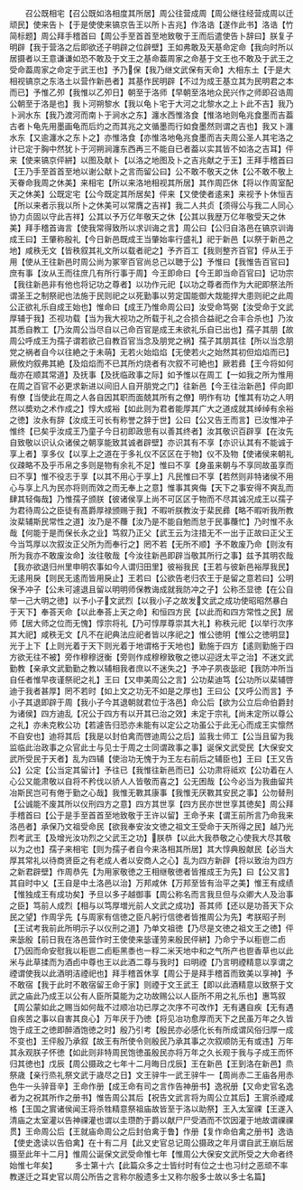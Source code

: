 <!-- { "loadSidebar": true } -->
　　召公既相宅【召公既如洛相度其所居】周公往营成周【周公继往经营成周以迁顽民】使来告卜【于是使使来镐京告王以所卜吉兆】作洛诰【遂作此书】洛诰【竹简标题】周公拜手稽首曰【周公手至首首至地致敬于王而后遣使告卜辞曰】朕复子明辟【我于营洛之后即欲还子明辟之位辟壁】王如弗敢及天基命定命【我向时所以居摄者以王意谦谦如恐不敢及于文王之基命葢周家之命基于文王也不敢及于武王之受命葢周家之命定于武王也】予乃保【我乃继文武保有天命】大相东土【于是大相视镐京之东洛土以营作新邑者】其基作民明辟【不过为成王基立其为民明君之本而已】予惟乙夘【我惟以乙夘日】朝至于洛师【早朝至洛地众民兴作之师即召诰周公朝至于洛是也】我卜河朔黎水【我以龟卜宅于大河之北黎水之上卜此不吉】我乃卜涧水东【我乃渡河而南卜于涧水之东】瀍水西惟洛食【惟洛地则龟兆食墨而吉葢古者卜龟先用墨画龟而后灼之而其兆之文循墨而行如食墨然则谓之吉也】我又卜瀍水东【又逾瀍水之东卜之】亦惟洛食【亦惟洛地龟兆食墨而吉夫周公圣人其宅洛之计已定于胸中然犹卜于河朔涧瀍东西再三不能自已者葢以实其皆不如洛之吉耳】伻来【使来镐京伻絣】以图及献卜【以洛之地图及卜之吉兆献之于王】王拜手稽首曰【王乃手至首首至地以谢公献卜之言而留公曰】公不敢不敬天之休【公不敢不敬上天眷命我周之休美】来相宅【所以来洛地相视其所居】其作周匹休【将以作周室配天之休美】公既定宅【公今既定其所居矣】伻来【又使使者逺来】来视予卜休恒吉【所以来者示我以所卜之休美可以常膺之吉祥】我二人共贞【须得公与我二人同心协力贞固以守此吉祥】公其以予万亿年敬天之休【公其以我歴万亿年敬受天之休美】拜手稽首诲言【使我常得致所以求训诲之言】周公曰【公归自洛邑在镐京训诲成王曰】王肇称殷礼【今日新邑既成王当肇始率行盛礼】祀于新邑【以祭于新邑之地】咸秩无文【皆秩叙其礼文所以载者祀之】予齐百工【我则整齐百官】伻从王于用【使从王往新邑时周公尚为冢宰百官尚总己以聴于公】予惟曰【我惟告百官曰】庶有事【汝从王而往庶几有所行事于周】今王即命曰【今王即当命百官曰】记功宗【我往新邑非有他也将记功之尊者】以功作元祀【以功之尊者而作为大祀即祭法所谓圣王之制祭祀也法施于民则祀之以死勤事以劳定国能御大烖能捍大患则祀之此周公正欲礼乐自成王始也】惟命曰【成王乃惟命周公曰】汝受命笃弼【汝受命于文武厚辅于我】丕视功载【当为我大视功之所载于礼之合损合益祀之合丰合杀也】乃汝其悉自教工【乃汝周公当尽自以己命百官是成王未欲礼乐自已出也】孺子其朋【故周公呼成王为孺子谓若欲己自教百官当念及朋党之祸】孺子其朋其往【所以当念朋党之祸者自今以往絶之于未萌】无若火始焰焰【无使若火之始然其初但焰焰而已】厥攸灼叙弗其絶【及焰焰而不已其所灼烧者有次叙不可絶也】厥若彞【王今将如何哉亦在顺其常道】及抚事【及抚临政事之际】如予惟以在周工【一如我之所为惟用在周之百官不必更求新进以间旧人自开朋党之门】往新邑【今王往治新邑】伻向即有僚【当使此在周之人各自因其职而面兢其所有之僚】明作有功【惟其有功之人明然以奬劝之术作成之】惇大成裕【如此则为君者能厚其广大之道成就其绰绰有余裕之徳】汝永有辞【汝成王可长有称誉之辞于世】公曰【公又告王而言】已汝惟冲子惟终【已矣乎汝成王乃童子今日初即政思有以善其终者】汝其敬识百辟享【在汝先自致敬以识认众诸侯之朝享能致其诚者辟壁】亦识其有不享【亦识认其有不能诚于享上者】享多仪【以享上之道在于多礼仪不区区在于物】仪不及物【使诸侯来朝礼仪疎略不及乎币帛之多则是物有余礼不足】惟曰不享【身虽来朝与不享同故虽享而曰不享】惟不役志于享【以其不用心于享上】凡民惟曰不享【若然则非特诸侯不用心与享上凡为民亦将则而效之而无奉上之意】惟事其爽侮【天下之事安得不爽乱而肆其轻侮哉】乃惟孺子颁朕【彼诸侯享上尚不可区区于物而不尽其诚况成王以孺子为君待周公之臣徒有髙爵厚禄颁赐于我】不暇听朕教汝于棐民彞【略不暇听我所教汝棐辅斯民常性之道】汝乃是不蘉【汝乃是不能自勉而怠于民事蘉忙】乃时惟不永哉【何能于是而保长永之业】笃叙乃正父【武王云为注措无不一出于正故曰正父王今当笃厚以次叙汝正父所为而奉行之】罔不若【无所不顺】予不敢废乃命【则汝有所为我亦不敢废汝命】汝往敬哉【今汝往新邑即辟当敬其所行之事】兹予其明农哉【我亦欲退归州里申明农事如今人谓归田里】彼裕我民【王若与彼新邑裕厚我民】无逺用戾【则民无逺而皆用戾止】王若曰【公欲告老归农王于是留之意若曰】公明保予冲子【公未可遽退且留以明明师保教诲成就我防冲之子】公称丕显徳【在公自举一己大明之徳】以予小子文武烈【以我小子之故发文武之成功使昭昭然暴白于天下】奉荅天命【以此奉荅上天之命】和恒四方民【以此而和四方常性之民】居师【居大师之位而无愧】惇宗将礼【乃可惇厚尊崇其大礼】称秩元祀【以举行次序其大祀】咸秩无文【凡不在祀典法应祀者皆以序祀之】惟公徳明【惟公之徳明显】光于上下【上则光着于天下则光着于地谓格于天地也】勤施于四方【逺则勤施于四方欲无往不被】旁作穆穆迓衡【旁则作成穆穆致敬之徳以迎迓太平之治】不迷文武勤教【亲承文武勤勤之教以辅相我者庶以不迷失之】予冲子夙夜毖祀【我防冲所当自任者惟早夜谨祭祀之礼】王曰【又申美周公之言】公功棐迪笃【公功所以棐辅啓迪于我者甚厚】罔不若时【如上文之功无不如是之厚也】王曰公【又呼公而言】予小子其退即辟于周【我小子今其退朝就君位于洛邑】命公后【欲为公立后命伯爵封为诸侯】四方迪乱【况公于四方有以开其已治之效】未定于宗礼【尚未定所以尊公之礼】亦未克敉公功【若遽告归恐亦未能有以定公之功虽公于此无心而成王实懔然不自安也】迪将其后【我是以封伯禽而啓迪周公之后】监我士师工【公当且留为我监临此治政事之众官此士与见士于周之士同谓政事之事】诞保文武受民【大保安文武所受民于天者】乱为四辅【使治功无愧于为王左右前后之辅臣也】王曰【王又告公】公定【公当定其留计】予往已【我惟往新邑而已】公功肃将祗欢【公功着在人心公又能肃敬以自将不矜伐以骄人人皆敬而喜之】公无困哉【公今必当为我曲留共冶斯民岂可有倦于勤之心哉】我惟无斁其康事【我惟无厌斁其安民之事】公勿替刑【公诚能不废其所以仪刑四方之意】四方其世享【四方民亦世世享其徳矣】周公拜手稽首曰【公于是手至首首至地致敬于王许以留】王命予来【谓王前所言乃命我来洛邑者】承保乃文祖受命民【欲我奉安汝文徳之祖文王受命于天所得之民】越乃光烈考武王【及增光汝功烈之父武王之功】朕恭【以此大我恭敬之心使我大尽其敬以为之也】孺子来相宅【则为孺子者自今来洛相其所居】其大惇典殷献民【必当大厚其常礼以待商贤臣之有老成人者以安商人之心】乱为四方新辟【将以致治为四方之新君辟壁】作周恭先【为用家敬徳之王相继敬徳者皆推成王为先】曰【公又言】其自时中乂【王自是中土洛邑以治】万邦咸休【万邦至皆有治平之美】惟王有成绩【惟独成王有成功矣】予旦以多子越御事【周公称名而言我旦但与众卿大人及治事之臣】笃前人成烈【相与以笃厚増光前人文武之成功】荅其师【还以是功荅天下众民之望】作周孚先【与周家有信徳之臣凡躬行信徳者皆推周公为先】考朕昭子刑【王试考我前此所明示子以仪刑之道】乃单文祖徳【乃尽是文徳之祖文王之徳】伻来毖殷【前日我在洛邑营作时王使使来毖谨劳来殷民伻絣】乃命宁予以秬鬯二卣【乃因而命安慰我以秬鬯二卣秬黑黍也一稃二米天地中和之气所产也鬯香草也以此米与此草揉而为酒卣中尊也王以此酒二尊与我时】曰明禋【乃言明禋精意以享谓之禋谓使我以此酒明洁禋祀也】拜手稽首休享【周公于是拜手稽首而致美以享神】予不敢宿【我于此时不敢宿留王命于家】则禋于文王武王【即以此酒精意以致祭于文武之庙此乃成王以公有人臣所莫能为之功故赐公以人臣所不用之礼乐也】惠笃叙【周公蒙如此之赐当如何哉不过顺冶功已厚之次序不可改作】无有遘自疾【无有遇自疾苦之事以自害其良心】万年厌于乃徳【将见冶功愈厚而天下之民虽万年之久皆饱于成王之徳即醉酒饱徳之时】殷乃引考【殷民亦必感化长有所成谓风俗归厚一成不变也】王伻殷乃承叙【故王有所使令则殷民乃承其事之次叙顺防无有或违】万年其永观朕子怀徳【如此则非特周民饱徳虽殷民亦将万年之久长观于我与子成王而怀归其徳也】戊辰【周公摄政之七年十二月晦日戊辰】王在新邑【王到洛在新邑】烝祭歳【亲行烝礼祭文武于歳尽之日】文王骍牛一武王骍牛一【周尚赤二王庙各用赤色牛一头骍音辛】王命作册【成王命有司之言作告神册书】逸祝册【又命史官名逸者为之祝其所作之册书】惟告周公其后【祝告文武言将为周公立其后】王賔杀禋咸格【王国之賔诸侯闻王将杀牲精意祭祖庙故皆至于洛以助祭】王入太室祼【王遂入清庙之太室灌以告神祼灌也谓以圭瓒酌于爵以献尸尸受酒而不饮因灌于地故谓祼祼贯】王命周公后【王就庙命周公之后封伯禽于鲁】作册【复作命伯禽之册书】逸诰【使史逸读以告伯禽】在十有二月【此又史官总记周公摄政之年月谓自武王崩后居摄至此年十二月】惟周公诞保文武受命惟七年【惟周公大保安文武所受之大命者终始惟七年矣】
　　多士第十六【此篇众多之士皆纣时有位之士也习纣之恶顽不率教遂迁之耳史官以周公所告之言称尔殷遗多士又称尔殷多士故以多士名篇】
